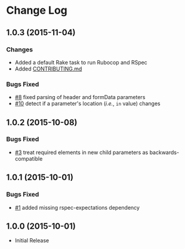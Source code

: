 # Change Log

## 1.0.3 (2015-11-04)

### Changes

* Added a default Rake task to run Rubocop and RSpec
* Added [CONTRIBUTING.md](CONTRIBUTING.md)

### Bugs Fixed

* [#8](https://github.com/civisanalytics/swagger-diff/pull/8)
  fixed parsing of header and formData parameters
* [#10](https://github.com/civisanalytics/swagger-diff/pull/10)
  detect if a parameter's location (*i.e.*, `in` value) changes

## 1.0.2 (2015-10-08)

### Bugs Fixed

* [#3](https://github.com/civisanalytics/swagger-diff/pull/3)
  treat required elements in new child parameters as backwards-compatible

## 1.0.1 (2015-10-01)

### Bugs Fixed

* [#1](https://github.com/civisanalytics/swagger-diff/pull/1)
  added missing rspec-expectations dependency

## 1.0.0 (2015-10-01)

* Initial Release

